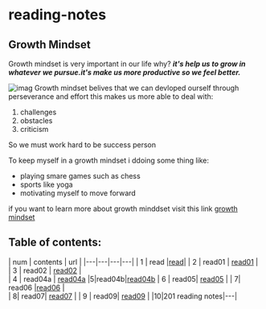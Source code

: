 # reading-notes
## Growth Mindset
Growth mindset is very important in our life why? 
***it's help us to grow in whatever we pursue.it's make us more productive so we feel better.***

![imag](https://static.dw.com/image/19392815_6.jpg)
Growth mindset belives that we can devloped ourself through perseverance and effort this makes us more able to deal with:
1. challenges
2. obstacles
3. criticism

So we must work hard to be success person

To keep myself in a growth mindset i ddoing some thing like:
- playing smare games such as chess
- sports like yoga
- motivating myself to move forward

if you want to learn more about growth minddset visit this link  [growth mindset](https://www.mindsetworks.com/science/)


## Table of contents:

|  num | contents  |  url |
|---|---|---|---|
| 1  | read  |[read](https://abrar189.github.io/reading-notes/read)|
| 2  | read01  | [read01](https://abrar189.github.io/reading-notes/read01)
  |   
| 3  | read02  | [read02](https://abrar189.github.io/reading-notes/read02)  |   
|  4 | read04a  | [read04a](https://abrar189.github.io/reading-notes/read04a)
|5|read04b|[read04b](https://abrar189.github.io/reading-notes/read04b)
|  6 |  read05| [read05](https://abrar189.github.io/reading-notes/read05)  | 
|   7|  read06 |[read06](https://abrar189.github.io/reading-notes/read06)   |   
|   8|   read07| [read07](https://abrar189.github.io/reading-notes/read07)  |
|  9 | read09| [read09](https://abrar189.github.io/reading-notes/read09)  |
|10|201 reading notes|---|

